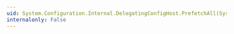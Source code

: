 ```yaml
---
uid: System.Configuration.Internal.DelegatingConfigHost.PrefetchAll(System.String,System.String)
internalonly: False
---
```

